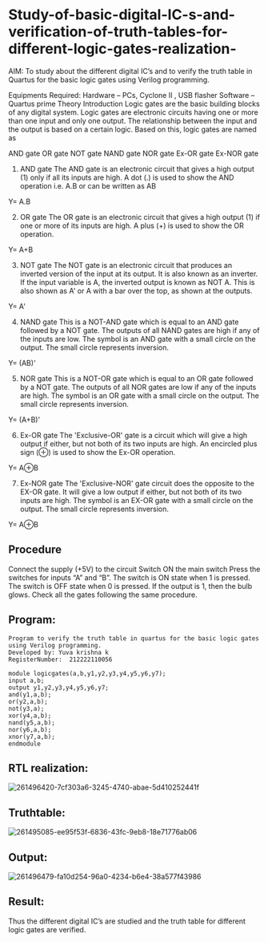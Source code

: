 # Study-of-basic-digital-IC-s-and-verification-of-truth-tables-for-different-logic-gates-realization-
 AIM:
To study about the different digital IC’s and to verify the truth table in Quartus for the basic logic gates using Verilog programming.

Equipments Required:
Hardware – PCs, Cyclone II , USB flasher
Software – Quartus prime
Theory
Introduction
Logic gates are the basic building blocks of any digital system. Logic gates are electronic circuits having one or more than one input and only one output. The relationship between the input and the output is based on a certain logic. Based on this, logic gates are named as

AND gate
OR gate
NOT gate
NAND gate
NOR gate
Ex-OR gate
Ex-NOR gate
1) AND gate
The AND gate is an electronic circuit that gives a high output (1) only if all its inputs are high. A dot (.) is used to show the AND operation i.e. A.B or can be written as AB

Y= A.B

2) OR gate
The OR gate is an electronic circuit that gives a high output (1) if one or more of its inputs are high. A plus (+) is used to show the OR operation.

Y= A+B

3) NOT gate
The NOT gate is an electronic circuit that produces an inverted version of the input at its output. It is also known as an inverter. If the input variable is A, the inverted output is known as NOT A. This is also shown as A' or A with a bar over the top, as shown at the outputs.

Y= A'

4) NAND gate
This is a NOT-AND gate which is equal to an AND gate followed by a NOT gate. The outputs of all NAND gates are high if any of the inputs are low. The symbol is an AND gate with a small circle on the output. The small circle represents inversion.

Y= (AB)’

5) NOR gate
This is a NOT-OR gate which is equal to an OR gate followed by a NOT gate. The outputs of all NOR gates are low if any of the inputs are high. The symbol is an OR gate with a small circle on the output. The small circle represents inversion.

Y= (A+B)’

6) Ex-OR gate
The 'Exclusive-OR' gate is a circuit which will give a high output if either, but not both of its two inputs are high. An encircled plus sign (⊕) is used to show the Ex-OR operation.

Y= A⊕B

7) Ex-NOR gate
The 'Exclusive-NOR' gate circuit does the opposite to the EX-OR gate. It will give a low output if either, but not both of its two inputs are high. The symbol is an EX-OR gate with a small circle on the output. The small circle represents inversion.

Y= A⊕B

## Procedure
Connect the supply (+5V) to the circuit
Switch ON the main switch
Press the switches for inputs “A” and “B”. The switch is ON state when 1 is pressed. The switch is OFF state when 0 is pressed.
If the output is 1, then the bulb glows.
Check all the gates following the same procedure.
## Program:
```
Program to verify the truth table in quartus for the basic logic gates using Verilog programming.
Developed by: Yuva krishna k
RegisterNumber:  212222110056
```
```
module logicgates(a,b,y1,y2,y3,y4,y5,y6,y7); 
input a,b;
output y1,y2,y3,y4,y5,y6,y7;
and(y1,a,b);
or(y2,a,b);
not(y3,a);
xor(y4,a,b);
nand(y5,a,b);
nor(y6,a,b);
xnor(y7,a,b);
endmodule

```
## RTL realization:
![261496420-7cf303a6-3245-4740-abae-5d410252441f](https://github.com/Yuvakrishna0/Study-of-basic-digital-IC-s-and-verification-of-truth-tables-for-different-logic-gates-realization-/assets/117915037/b330bf99-00f5-4ff3-af0d-287c4c7dff51)

## Truthtable: 
![261495085-ee95f53f-6836-43fc-9eb8-18e71776ab06](https://github.com/Yuvakrishna0/Study-of-basic-digital-IC-s-and-verification-of-truth-tables-for-different-logic-gates-realization-/assets/117915037/d5e33de1-1fcc-4a99-a6fa-f4cb96ee4cdf)

## Output:
![261496479-fa10d254-96a0-4234-b6e4-38a577f43986](https://github.com/Yuvakrishna0/Study-of-basic-digital-IC-s-and-verification-of-truth-tables-for-different-logic-gates-realization-/assets/117915037/655dd7d6-9460-4968-b360-01e0cde22fa5)


## Result:
Thus the different digital IC’s are studied and the truth table for different logic gates are verified.
